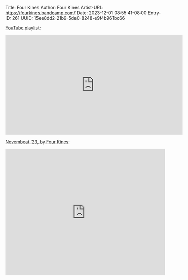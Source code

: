 Title: Four Kines
Author: Four Kines
Artist-URL: https://fourkines.bandcamp.com/
Date: 2023-12-01 08:55:41-08:00
Entry-ID: 261
UUID: 15ee8dd2-21b9-5de0-8248-e9f4b961bc66

<!-- https://www.youtube.com/playlist?list=PLR5HssF0fCesbmX2cDUTcS8CdwuSmrzQk -->
[YouTube playlist](https://www.youtube.com/playlist?list=PLR5HssF0fCesbmX2cDUTcS8CdwuSmrzQk):

<iframe allow="accelerometer; autoplay; clipboard-write; encrypted-media; gyroscope; picture-in-picture" allowfullscreen="" frameborder="0" height="315" seamless="" src="https://www.youtube.com/embed/videoseries?list=PLR5HssF0fCesbmX2cDUTcS8CdwuSmrzQk" width="560"><a href="https://www.youtube.com/playlist?list=PLR5HssF0fCesbmX2cDUTcS8CdwuSmrzQk">Play album</a></iframe>

<!-- https://fourkines.bandcamp.com/album/novembeat-23 -->
[Novembeat '23, by Four Kines](https://fourkines.bandcamp.com/album/novembeat-23):

<iframe allow="accelerometer; autoplay; clipboard-write; encrypted-media; gyroscope; picture-in-picture" allowfullscreen="" frameborder="0" height="400" seamless="" src="https://bandcamp.com/EmbeddedPlayer/album=3267297236/size=large/artwork=small/" width="100%"><a href="https://fourkines.bandcamp.com/album/novembeat-23">Play album</a></iframe>

